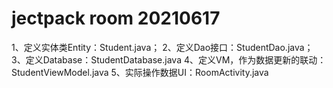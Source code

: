 # jectpack room 20210617

1、定义实体类Entity：Student.java；
2、定义Dao接口：StudentDao.java；
3、定义Database：StudentDatabase.java
4、定义VM，作为数据更新的联动：StudentViewModel.java
5、实际操作数据UI：RoomActivity.java
